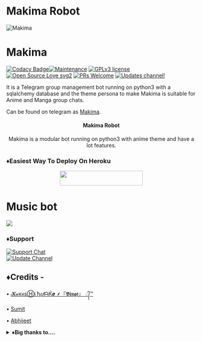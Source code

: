 # Makima Robot
![Makima](https://telegra.ph/file/073b97d2685d370a364da.jpg)
# Makima
[![Codacy Badge](https://app.codacy.com/project/badge/Grade/729d680436084e0a9cb16f0e875dc097)](https://www.codacy.com/gh/otakubinge/Makima-Robot/dashboard?utm_source=github.com&amp;utm_medium=referral&amp;utm_content=otakubinge/Makima-Robot&amp;utm_campaign=Badge_Grade_Settings)[![Maintenance](https://img.shields.io/badge/Maintained%3F-yes-green.svg)](https://github.com/otakubinge/Makima-Robot/graphs/commit-activity) [![GPLv3 license](https://img.shields.io/badge/License-GPLv3-blue.svg)](https://perso.crans.org/besson/LICENSE.html) [![Open Source Love svg2](https://badges.frapsoft.com/os/v2/open-source.svg?v=103)](https://github.com/ellerbrock/open-source-badges/) [![PRs Welcome](https://img.shields.io/badge/PRs-welcome-brightgreen.svg?style=flat-square)](https://makeapullrequest.com) [![Updates channel!](https://img.shields.io/badge/Join%20Channel-!-red)](https://t.me/kakashi_bots_updates)

It is a Telegram group management bot running on python3 with a sqlalchemy database and the theme persona to make Makima is suitable for Anime and Manga group chats.

Can be found on telegram as [Makima](https://t.me/Makima_UltraProxbot).


<h4><p align="center"> Makima Robot </p></h4>

<p align="center">Makima is a modular bot running on python3 with anime theme and have a lot features.</p>


### ♦️Easiest Way To Deploy On Heroku 

<p align="center"><a href="https://heroku.com/deploy?template= https://github.com/Pyrogramsupport/Makima-Robot01/"> <img src="https://img.shields.io/badge/Deploy%20To%20Heroku-red?style=for-the-badge&logo=heroku" width="220" height="38.45"/></a></p>


# Music bot
<a href="https://github.com/otakubinge/VIVI-MUSIC-ROBOT"><img src="https://img.shields.io/badge/Deploy%20Musicbot-red.svg?logo=Telegram"></a>

### ♦️Support
<p>
<a href="https://t.me/kakashi_bots_support"> <img src="https://img.shields.io/badge/Support-Chat-blue?&logo=telegram" alt="Support Chat" /> </a><br>
<a href="https://t.me/kakashi_bots_updates"> <img src="https://img.shields.io/badge/Update-Channel-blue?&logo=telegram" alt="Update Channel" /> </a><br>
</p>

## ♦️Credits -
• [𝓚𝒶кคѕⒽᎥ ђ𝔞𝓉ᗩЌ𝒆 ⸙『𝕭𝖎𝖓𝖌𝖊』 ᭄™](https://github.com/ssid143)

• [Sumit](https://github.com/Sumit9969)

• [Abhijeet](https://t.me/Its_yoshikage_z)

<details>
<summary><b>♦️Big thanks to....</b></summary>
<br>

# For modules, inspiration and base repo
<a href="https://t.me/FallenXRobot"><img src="https://img.shields.io/badge/Fallen%20Robot-red.svg?logo=Telegram"></a>
<a href="https://t.me/Makima_UltraXBot"><img src="https://img.shields.io/badge/Inspiration%20Makima-blue.svg?logo=telegram"></a>
<a href="https://t.me/Cutiepii_Robot"><img src="https://img.shields.io/badge/Awesome%20Modules-blue.svg?logo=telegram"></a>
